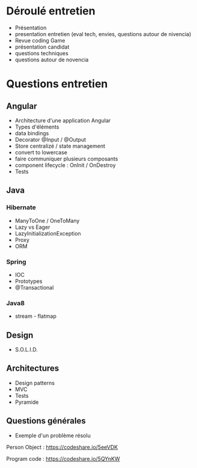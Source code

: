 # Déroulé entretien

- Présentation
- presentation entretien (eval tech, envies, questions autour de nivencia)
- Revue coding Game
- présentation candidat
- questions techniques
- questions autour de novencia

# Questions entretien

## Angular

- Architecture d'une application Angular
- Types d'éléments
- data bindings
- Decorator @Input / @Output
- Store centralizé / state management
- convert to lowercase
- faire communiquer plusieurs composants
- component lifecycle : OnInit / OnDestroy
- Tests

## Java

### Hibernate
- ManyToOne / OneToMany
- Lazy vs Eager
- LazyInitializationException
- Proxy
- ORM

### Spring
- IOC
- Prototypes
- @Transactional

### Java8
- stream - flatmap

## Design
- S.O.L.I.D.

## Architectures
- Design patterns
- MVC
- Tests
- Pyramide

## Questions générales
- Exemple d'un problème résolu

Person Object : https://codeshare.io/5eeVDK

Program code : https://codeshare.io/5QYnKW
